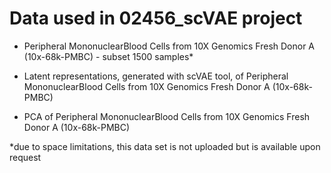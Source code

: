 # Data used in 02456_scVAE project

* Peripheral MononuclearBlood Cells from 10X Genomics Fresh Donor A (10x-68k-PMBC) - subset 1500 samples\*

* Latent representations, generated with scVAE tool, of Peripheral MononuclearBlood Cells from 10X Genomics Fresh Donor A (10x-68k-PMBC)

* PCA of Peripheral MononuclearBlood Cells from 10X Genomics Fresh Donor A (10x-68k-PMBC)


\*due to space limitations, this data set is not uploaded but is available upon request
